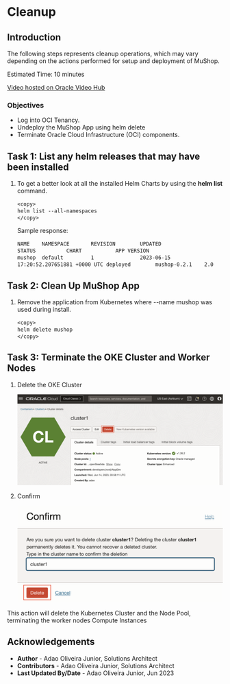 # Cleanup

## Introduction

The following steps represents cleanup operations, which may vary depending on the actions performed for setup and deployment of MuShop.

Estimated Time: 10 minutes

[Video hosted on Oracle Video Hub](videohub:1_cql67dte)

### Objectives

* Log into OCI Tenancy.
* Undeploy the MuShop App using helm delete
* Terminate Oracle Cloud Infrastructure (OCI) components.

## Task 1: List any helm releases that may have been installed

1. To get a better look at all the installed Helm Charts by using the **helm list** command.

    ````shell
    <copy>
    helm list --all-namespaces
    </copy>
    ````

    Sample response:

    ````shell
    NAME    NAMESPACE       REVISION        UPDATED                                 STATUS          CHART           APP VERSION
    mushop  default         1               2023-06-15 17:20:52.207651881 +0000 UTC deployed        mushop-0.2.1    2.0 
    ````

## Task 2: Clean Up MuShop App

1. Remove the application from Kubernetes where --name mushop was used during install.

    ````shell
    <copy>
    helm delete mushop
    </copy>
    ````

## Task 3: Terminate the OKE Cluster and Worker Nodes

1. Delete the OKE Cluster

    ![Delete Kubernetes Clusters](images/oke_delete_cluster.png)

1. Confirm

    ![Confirm delete Kubernetes Clusters](images/oke_delete_cluster_confirm.png)

This action will delete the Kubernetes Cluster and the Node Pool, terminating the worker nodes Compute Instances

## Acknowledgements

* **Author** - Adao Oliveira Junior, Solutions Architect
* **Contributors** -  Adao Oliveira Junior, Solutions Architect
* **Last Updated By/Date** - Adao Oliveira Junior, Jun 2023
